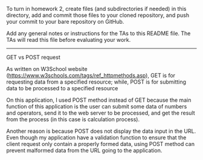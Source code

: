 To turn in homework 2, create files (and subdirectories if needed) in
this directory, add and commit those files to your cloned repository,
and push your commit to your bare repository on GitHub.

Add any general notes or instructions for the TAs to this README file.
The TAs will read this file before evaluating your work.

---
GET vs POST request

As written on W3School website (https://www.w3schools.com/tags/ref_httpmethods.asp),
GET is for requesting data from a specified resource;
while, POST is for submitting data to be processed to a specified resource

On this application, I used POST method instead of GET because the main function of this application is
the user can submit some data of numbers and operators, send it to the web server to be processed,
and get the result from the process (in this case is calculation process).

Another reason is because POST does not display the data input in the URL.
Even though my application have a validation function to ensure that the client request only contain a properly formed data,
using POST method can prevent malformed data from the URL going to the application.